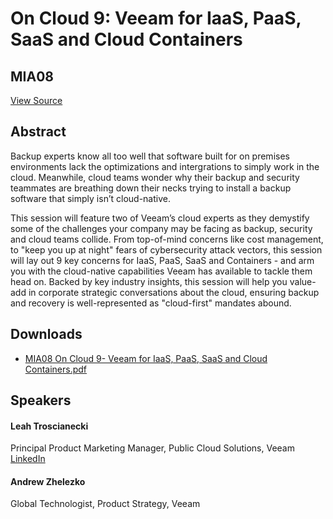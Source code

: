 # On Cloud 9: Veeam for IaaS, PaaS, SaaS and Cloud Containers
## MIA08
[View Source](https://connect.veeam.com/flow/veeam/veeamon2023/attendeeportal/page/sessioncatalog/session/1678314161535001bSGF)

## Abstract
Backup experts know all too well that software built for on premises environments lack the optimizations and intergrations to simply work in the cloud. Meanwhile, cloud teams wonder why their backup and security teammates are breathing down their necks trying to install a backup software that simply isn’t cloud-native.

This session will feature two of Veeam’s cloud experts as they demystify some of the challenges your company may be facing as backup, security and cloud teams collide. From top-of-mind concerns like cost management, to "keep you up at night" fears of cybersecurity attack vectors, this session will lay out 9 key concerns for IaaS, PaaS, SaaS and Containers - and arm you with the cloud-native capabilities Veeam has available to tackle them head on. Backed by key industry insights, this session will help you value-add in corporate strategic conversations about the cloud, ensuring backup and recovery is well-represented as "cloud-first" mandates abound.


## Downloads
- [MIA08 On Cloud 9- Veeam for IaaS, PaaS, SaaS and Cloud Containers.pdf](<./files/MIA08 On Cloud 9- Veeam for IaaS, PaaS, SaaS and Cloud Containers.pdf>)

## Speakers
#### Leah Troscianecki
Principal Product Marketing Manager, Public Cloud Solutions, Veeam
[LinkedIn](https://www.linkedin.com/in/leahtroscianecki/)
#### Andrew Zhelezko
Global Technologist, Product Strategy, Veeam